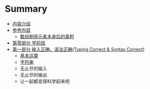 # Summary

* [内容介绍](README.md)
* [参考内容](reference.md)
   * [数组剔除元素本身后的乘积](LintCode-Python-Solution/ProductOfArrayExcludeItself.md)
* [第零部分 学前班](chapter0/chapter0content.md)
* [第一部分 输入正确、语法正确(Typing Correct & Syntax Correct)](chapter1/README.md)
   * [基本运算](chapter1/calculate_1.md)
   * [字符串](chapter1/string_1.md)
   * 无止尽的输入
   * 无止尽的输出
   * 让一起都变得科学起来吧

